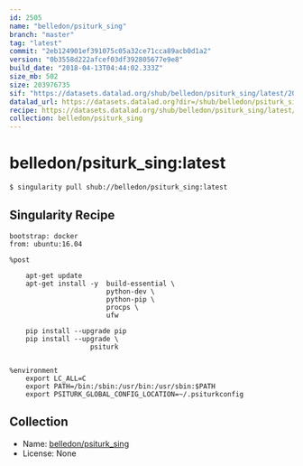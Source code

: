 ```yaml
---
id: 2505
name: "belledon/psiturk_sing"
branch: "master"
tag: "latest"
commit: "2eb124901ef391075c05a32ce71cca89acb0d1a2"
version: "0b3558d222afcef03df392805677e9e8"
build_date: "2018-04-13T04:44:02.333Z"
size_mb: 502
size: 203976735
sif: "https://datasets.datalad.org/shub/belledon/psiturk_sing/latest/2018-04-13-2eb12490-0b3558d2/0b3558d222afcef03df392805677e9e8.simg"
datalad_url: https://datasets.datalad.org?dir=/shub/belledon/psiturk_sing/latest/2018-04-13-2eb12490-0b3558d2/
recipe: https://datasets.datalad.org/shub/belledon/psiturk_sing/latest/2018-04-13-2eb12490-0b3558d2/Singularity
collection: belledon/psiturk_sing
---
```


# belledon/psiturk_sing:latest

```bash
$ singularity pull shub://belledon/psiturk_sing:latest
```

## Singularity Recipe

```singularity
bootstrap: docker
from: ubuntu:16.04

%post
	
	apt-get update
	apt-get install -y 	build-essential \
						python-dev \
						python-pip \
						procps \
						ufw

	pip install --upgrade pip
	pip install --upgrade \
					psiturk


%environment
    export LC_ALL=C
    export PATH=/bin:/sbin:/usr/bin:/usr/sbin:$PATH
    export PSITURK_GLOBAL_CONFIG_LOCATION=~/.psiturkconfig
```

## Collection

 - Name: [belledon/psiturk_sing](https://github.com/belledon/psiturk_sing)
 - License: None

